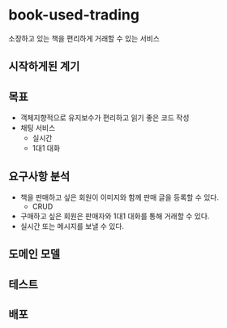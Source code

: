 # book-used-trading
소장하고 있는 책을 편리하게 거래할 수 있는 서비스


## 시작하게된 계기

## 목표
- 객체지향적으로 유지보수가 편리하고 읽기 좋은 코드 작성
- 채팅 서비스
  - 실시간
  - 1대1 대화

## 요구사항 분석
- 책을 판매하고 싶은 회원이 이미지와 함께 판매 글을 등록할 수 있다.
  - CRUD
- 구매하고 싶은 회원은 판매자와 1대1 대화를 통해 거래할 수 있다.
- 실시간 또는 메시지를 보낼 수 있다.

## 도메인 모델


## 테스트

## 배포